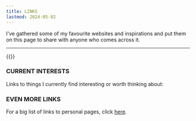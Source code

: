 ```yaml
---
title: LINKS
lastmod: 2024-05-02
---
```

I've gathered some of my favourite websites and inspirations and put them on this page to share with anyone who comes across it. 

---

{{<links>}}

### CURRENT INTERESTS

Links to things I currently find interesting or worth thinking about:

### EVEN MORE LINKS

For a big list of links to personal pages, click [here](http://biglist.terraaeon.com/).